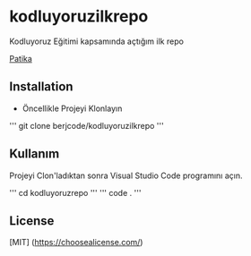 # kodluyoruzilkrepo
Kodluyoruz Eğitimi kapsamında açtığım ilk repo

[Patika](www.patika.dev)
## Installation 


* Öncellikle Projeyi Klonlayın 

''' git clone berjcode/kodluyoruzilkrepo '''

## Kullanım

Projeyi Clon'ladıktan sonra Visual Studio Code programını açın.

''' cd kodluyoruzrepo '''
''' code . '''

## License
[MIT] (https://choosealicense.com/)
